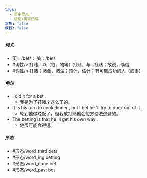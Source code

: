 ```yaml
---
tags:
  - 首字母/B
  - 级别/高考四级
掌握: false
模糊: false
---
```

##### 词义
- 英：/bet/； 美：/bet/
- #词性/v  打赌，以（钱、物等）打赌，与...打赌；敢说，确信
- #词性/n  打赌；赌金，赌注；预计，估计；有可能成功的人（或事）
##### 例句
- I did it for a bet .
	- 我是为了打赌才这么干的。
- It 's his turn to cook dinner , but I bet he 'll try to duck out of it .
	- 轮到他做晚饭了，但我敢打赌他会想方设法逃避的。
- The betting is that he 'll get his own way .
	- 他很可能会得逞。
##### 形态
- #形态/word_third bets
- #形态/word_ing betting
- #形态/word_done bet
- #形态/word_past bet
